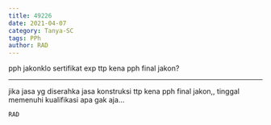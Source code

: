 ```yaml
---
title: 49226
date: 2021-04-07
category: Tanya-SC
tags: PPh
author: RAD
---
```


pph jakonklo sertifikat exp ttp kena pph final jakon?

---

jika jasa yg diserahka jasa konstruksi ttp kena pph final jakon,, tinggal memenuhi kualifikasi apa gak aja...

`RAD`
